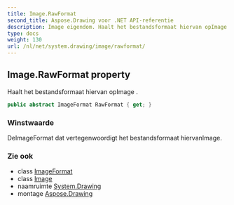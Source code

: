 ```yaml
---
title: Image.RawFormat
second_title: Aspose.Drawing voor .NET API-referentie
description: Image eigendom. Haalt het bestandsformaat hiervan opImage .
type: docs
weight: 130
url: /nl/net/system.drawing/image/rawformat/
---
```

## Image.RawFormat property

Haalt het bestandsformaat hiervan opImage .

```csharp
public abstract ImageFormat RawFormat { get; }
```

### Winstwaarde

DeImageFormat dat vertegenwoordigt het bestandsformaat hiervanImage.

### Zie ook

* class [ImageFormat](../../../system.drawing.imaging/imageformat/)
* class [Image](../)
* naamruimte [System.Drawing](../../image/)
* montage [Aspose.Drawing](../../../)


